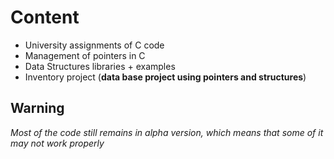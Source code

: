# Content
- University assignments of C code
- Management of pointers in C
- Data Structures libraries + examples
- Inventory project (**data base project using pointers and structures**)

## Warning
*Most of the code still remains in alpha version, which means that some of it may not work properly*
